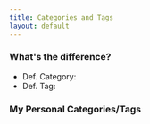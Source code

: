 ```yaml
---
title: Categories and Tags
layout: default
---
```


### What's the difference?
* Def. Category: 
* Def. Tag: 

### My Personal Categories/Tags